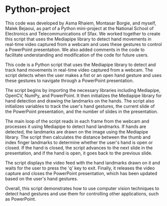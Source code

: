 # Python-project

This code was developed by Asma Rhaiem, Montasar Borgie, and myself, Malek Bejaoui, as part of a Python mini-project at the National School of Electronics and Telecommunications of Sfax. We worked together to create this script that uses the Mediapipe library to detect hand movements in real-time video captured from a webcam and uses these gestures to control a PowerPoint presentation. We also added comments in the code to facilitate understanding and modification of the code for future users.

This code is a Python script that uses the Mediapipe library to detect and track hand movements in real-time video captured from a webcam. The script detects when the user makes a fist or an open hand gesture and uses these gestures to navigate through a PowerPoint presentation.

The script begins by importing the necessary libraries including Mediapipe, OpenCV, NumPy, and PowerPoint. It then initializes the Mediapipe library for hand detection and drawing the landmarks on the hands. The script also initializes variables to track the user's hand gestures, the current slide of the PowerPoint presentation, and the number of slides in the presentation.

The main loop of the script reads in each frame from the webcam and processes it using Mediapipe to detect hand landmarks. If hands are detected, the landmarks are drawn on the image using the Mediapipe library. The script then calculates the distance between the thumb and index finger landmarks to determine whether the user's hand is open or closed. If the hand is closed, the script advances to the next slide in the presentation, and if the hand is open, it goes back to the previous slide.

The script displays the video feed with the hand landmarks drawn on it and waits for the user to press the 'q' key to exit. Finally, it releases the video capture and closes the PowerPoint presentation, which has been updated based on the user's hand gestures.

Overall, this script demonstrates how to use computer vision techniques to detect hand gestures and use them for controlling other applications, such as PowerPoint.

